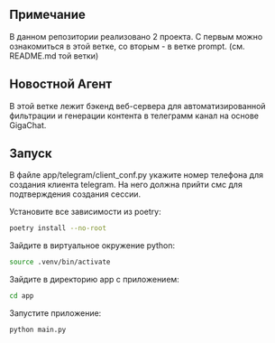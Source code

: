 ## Примечание

В данном репозитории реализовано 2 проекта. С первым можно ознакомиться в этой ветке, 
со вторым - в ветке prompt. (см. README.md той ветки)

## Новостной Агент
В этой ветке лежит бэкенд веб-сервера для автоматизированной фильтрации и генерации контента в телеграмм канал на основе GigaChat. 

## Запуск

В файле app/telegram/client_conf.py укажите номер телефона для создания клиента telegram. 
На него должна прийти смс для подтверждения создания сессии.

Установите все зависимости из poetry:

```bash
poetry install --no-root
```
Зайдите в виртуальное окружение python:
```bash
source .venv/bin/activate
```
Зайдите в директорию app с приложением:
```bash
cd app
```
Запустите приложение:
```bash
python main.py
```
